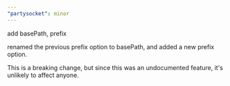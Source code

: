 ```yaml
---
"partysocket": minor
---
```


add basePath, prefix

renamed the previous prefix option to basePath, and added a new prefix option.

This is a breaking change, but since this was an undocumented feature, it's unlikely to affect anyone.
